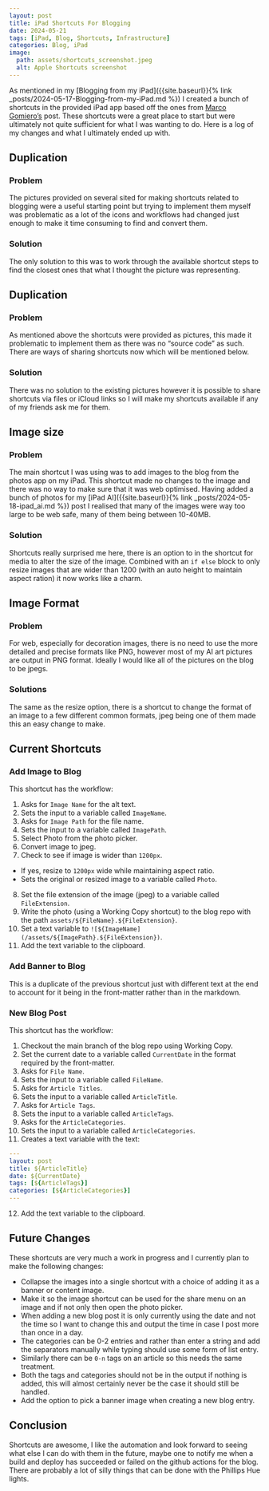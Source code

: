 ```yaml
---
layout: post
title: iPad Shortcuts For Blogging
date: 2024-05-21
tags: [iPad, Blog, Shortcuts, Infrastructure]
categories: Blog, iPad
image:
  path: assets/shortcuts_screenshot.jpeg
  alt: Apple Shortcuts screenshot
---
```


As mentioned in my [Blogging from my iPad]({{site.baseurl}}{% link _posts/2024-05-17-Blogging-from-my-iPad.md %}) I created a bunch of shortcuts in the provided iPad app based off the ones from [Marco Gomiero’s](https://www.marcogomiero.com/posts/2021/running-blog-ipad/) post. These shortcuts were a great place to start but were ultimately not quite sufficient for what I was wanting to do. Here is a log of my changes and what I ultimately ended up with.

## Duplication
### Problem
The pictures provided on several sited for making shortcuts related to blogging were a useful starting point but trying to implement them myself was problematic as a lot of the icons and workflows had changed just enough to make it time consuming to find and convert them.

### Solution
The only solution to this was to work through the available shortcut steps to find the closest ones that what I thought the picture was representing.

## Duplication
### Problem
As mentioned above the shortcuts were provided as pictures, this made it problematic to implement them as there was no “source code” as such. There are ways of sharing shortcuts now which will be mentioned below.

### Solution
There was no solution to the existing pictures however it is possible to share shortcuts via files or iCloud links so I will make my shortcuts available if any of my friends ask me for them.

## Image size
### Problem
The main shortcut I was using was to add images to the blog from the photos app on my iPad. This shortcut made no changes to the image and there was no way to make sure that it was web optimised. Having added a bunch of photos for my [iPad AI]({{site.baseurl}}{% link _posts/2024-05-18-ipad_ai.md %}) post I realised that many of the images were way too large to be web safe, many of them being between 10-40MB. 

### Solution
Shortcuts really surprised me here, there is an option to in the shortcut for media to alter the size of the image. Combined with an `if else` block to only resize images that are wider than 1200 (with an auto height to maintain aspect ration) it now works like a charm.

## Image Format
### Problem
For web, especially for decoration images, there is no need to use the more detailed and precise formats like PNG, however most of my AI art pictures are output in PNG format. Ideally I would like all of the pictures on the blog to be jpegs.

### Solutions
The same as the resize option, there is a shortcut to change the format of an image to a few different common formats, jpeg being one of them made this an easy change to make.

## Current Shortcuts
### Add Image to Blog
This shortcut has the workflow:
1. Asks for `Image Name` for the alt text.
2. Sets the input to a variable called `ImageName`.
3. Asks for `Image Path` for the file name.
4. Sets the input to a variable called `ImagePath`.
5. Select Photo from the photo picker.
6. Convert image to jpeg.
7. Check to see if image is wider than `1200px`.
- If yes, resize to `1200px` wide while maintaining aspect ratio.
- Sets the original or resized image to a variable called `Photo`. 
8. Set the file extension of the image (jpeg) to a variable called `FileExtension`.
9. Write the photo (using a Working Copy shortcut) to the blog repo with the path `assets/${FileName}.${FileExtension}`.
10. Set a text variable to `![${ImageName](/assets/${ImagePath}.${FileExtension})`.
11. Add the text variable to the clipboard. 

### Add Banner to Blog
This is a duplicate of the previous shortcut just with different text at the end to account for it being in the front-matter rather than in the markdown.

### New Blog Post
This shortcut has the workflow:
1. Checkout the main branch of the blog repo using Working Copy.
2. Set the current date to a variable called `CurrentDate` in the format required by the front-matter.
3. Asks for `File Name`.
4. Sets the input to a variable called `FileName`.
5. Asks for `Article Titles`.
6. Sets the input to a variable called `ArticleTitle`.
7. Asks for `Article Tags`.
8. Sets the input to a variable called `ArticleTags`.
9. Asks for the `ArticleCategories`.
10. Sets the input to a variable called `ArticleCategories`.
11. Creates a text variable with the text:
```yaml
---
layout: post
title: ${ArticleTitle}
date: ${CurrentDate}
tags: [${ArticleTags}]
categories: [${ArticleCategories}]
---
```
12. Add the text variable to the clipboard.

## Future Changes
These shortcuts are very much a work in progress and I currently plan to make the following changes:
- Collapse the images into a single shortcut with a choice of adding it as a banner or content image.
- Make it so the image shortcut can be used for the share menu on an image and if not only then open the photo picker.
- When adding a new blog post it is only currently using the date and not the time so I want to change this and output the time in case I post more than once in a day.
- The categories can be 0-2 entries and rather than enter a string and add the separators manually while typing should use some form of list entry.
- Similarly there can be `0-n` tags on an article so this needs the same treatment.
- Both the tags and categories should not be in the output if nothing is added, this will almost certainly never be the case it should still be handled.
- Add the option to pick a banner image when creating a new blog entry.

## Conclusion
Shortcuts are awesome, I like the automation and look forward to seeing what else I can do with them in the future, maybe one to notify me when a build and deploy has succeeded or failed on the github actions for the blog. There are probably a lot of silly things that can be done with the Phillips Hue lights. 
